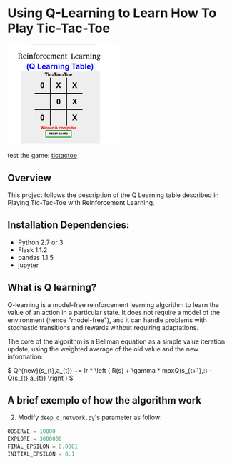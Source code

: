 # Using Q-Learning to Learn How To Play Tic-Tac-Toe

<img src="./images/tictactoe.png" width="250">

test the game: [tictactoe](https://www.youtube.com/watch?v=THhUXIhjkCM)

## Overview
This project follows the description of the Q Learning table described in Playing Tic-Tac-Toe with Reinforcement Learning.

## Installation Dependencies:
* Python 2.7 or 3
* Flask 1.1.2
* pandas 1.1.5
* jupyter 

## What is Q learning?
Q-learning is a model-free reinforcement learning algorithm to learn the value of an action in a particular state. It does not require a model of the environment (hence "model-free"), and it can handle problems with stochastic transitions and rewards without requiring adaptations.

The core of the algorithm is a Bellman equation as a simple value iteration update, using the weighted average of the old value and the new information:

$ Q^{new}(s_{t},a_{t}) += lr * \left ( R(s) + \gamma * maxQ(s_{t+1},:) - Q(s_{t},a_{t}) \right ) $


## A brief exemplo of how the algorithm work



2. Modify `deep_q_network.py`'s parameter as follow:
```python
OBSERVE = 10000
EXPLORE = 3000000
FINAL_EPSILON = 0.0001
INITIAL_EPSILON = 0.1
```

